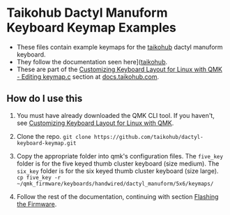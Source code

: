 # Taikohub Dactyl Manuform Keyboard Keymap Examples
- These files contain example keymaps for the [taikohub](https://taikohub.com) dactyl manuform keyboard.
- They follow the documentation seen here]([taikohub](https://taikohub.com).
- These are part of the [Customizing Keyboard Layout for Linux with QMK - Editing keymap.c](https://docs.taikohub.com/customizing-keyboard-layout-for-linux-with-qmk#4.5-keymap-editing-keymap.c) section at [docs.taikohub.com](https://docs.taikohub.com).

## How do I use this
1. You must have already downloaded the QMK CLI tool. If you haven't, see [Customizing Keyboard Layout for Linux with QMK](https://docs.taikohub.com/customizing-keyboard-layout-for-linux-with-qmk).

2. Clone the repo.
`git clone https://github.com/taikohub/dactyl-keyboard-keymap.git`

3. Copy the appropriate folder into qmk's configuration files. The `five_key` folder is for the five keyed thumb cluster keyboard (size medium). The `six_key` folder is for the six keyed thumb cluster keyboard (size large).
`cp five_key -r ~/qmk_firmware/keyboards/handwired/dactyl_manuform/5x6/keymaps/`

4. Follow the rest of the documentation, continuing with section [Flashing the Firmware](https://docs.taikohub.com/customizing-keyboard-layout-for-linux-with-qmk#4.6-keyboard-flashing-the-firmware).